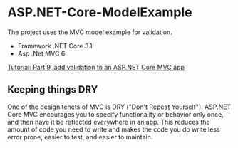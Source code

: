 # ASP.NET-Core-ModelExample
The project uses the MVC model example for validation.

- Framework .NET Core 3.1
- Asp .Net MVC 6

[Tutorial: Part 9, add validation to an ASP.NET Core MVC app](https://learn.microsoft.com/en-us/aspnet/core/tutorials/first-mvc-app/validation?view=aspnetcore-6.0)

## Keeping things DRY
One of the design tenets of MVC is DRY ("Don't Repeat Yourself"). ASP.NET Core MVC encourages you to specify functionality or behavior only once, and then have it be reflected everywhere in an app. This reduces the amount of code you need to write and makes the code you do write less error prone, easier to test, and easier to maintain.
